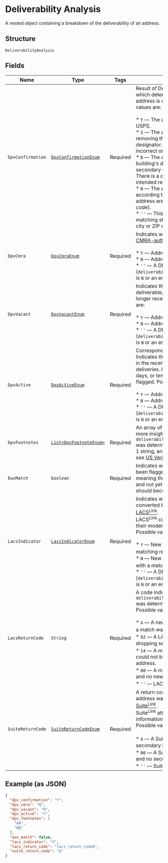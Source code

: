 
# Deliverability Analysis

A nested object containing a breakdown of the deliverability of an address.

## Structure

`DeliverabilityAnalysis`

## Fields

| Name | Type | Tags | Description | Getter | Setter |
|  --- | --- | --- | --- | --- | --- |
| `DpvConfirmation` | [`DpvConfirmationEnum`](../../doc/models/dpv-confirmation-enum.md) | Required | Result of Delivery Point Validation (DPV), which determines whether or not the address is deliverable by the USPS. Possible values are:<br><br>* `Y` –– The address is deliverable by the USPS.<br>* `S` –– The address is deliverable by removing the provided secondary unit designator. This information may be incorrect or unnecessary.<br>* `D` –– The address is deliverable to the building's default address but is missing a secondary unit designator and/or number.<br>  There is a chance the mail will not reach the intended recipient.<br>* `N` –– The address is not deliverable according to the USPS, but parts of the address are valid (such as the street and ZIP code).<br>* `''` –– This address is not deliverable. No matching street could be found within the city or ZIP code. | DpvConfirmationEnum getDpvConfirmation() | setDpvConfirmation(DpvConfirmationEnum dpvConfirmation) |
| `DpvCmra` | [`DpvCmraEnum`](../../doc/models/dpv-cmra-enum.md) | Required | Indicates whether or not the address is <a href="https://en.wikipedia.org/wiki/Commercial_mail_receiving_agency" target="_blank">CMRA-authorized</a>. Possible values are:<br><br>* `Y` –– Address is CMRA-authorized.<br>* `N` –– Address is not CMRA-authorized.<br>* `''` –– A DPV match is not made (`deliverability_analysis[dpv_confirmation]` is `N` or an empty string). | DpvCmraEnum getDpvCmra() | setDpvCmra(DpvCmraEnum dpvCmra) |
| `DpvVacant` | [`DpvVacantEnum`](../../doc/models/dpv-vacant-enum.md) | Required | Indicates that an address was once deliverable, but has become vacant and is no longer receiving deliveries. Possible values are:<br><br>* `Y` –– Address is vacant.<br>* `N` –– Address is not vacant.<br>* `''` –– A DPV match is not made (`deliverability_analysis[dpv_confirmation]` is `N` or an empty string). | DpvVacantEnum getDpvVacant() | setDpvVacant(DpvVacantEnum dpvVacant) |
| `DpvActive` | [`DpvActiveEnum`](../../doc/models/dpv-active-enum.md) | Required | Corresponds to the USPS field `dpv_no_stat`. Indicates that an address has been vacated in the recent past, and is no longer receiving deliveries. If it's been unoccupied for 90+ days, or temporarily vacant, this will be flagged. Possible values are:<br><br>* `Y` –– Address is active.<br>* `N` –– Address is not active.<br>* `''` –– A DPV match is not made (`deliverability_analysis[dpv_confirmation]` is `N` or an empty string). | DpvActiveEnum getDpvActive() | setDpvActive(DpvActiveEnum dpvActive) |
| `DpvFootnotes` | [`List<DpvFootnoteEnum>`](../../doc/models/dpv-footnote-enum.md) | Required | An array of 2-character strings that gives more insight into how `deliverability_analysis[dpv_confirmation]` was determined. Will always include at least 1 string, and can include up to 3. For details, see [US Verification Details](#tag/US-Verification-Types). | List<DpvFootnoteEnum> getDpvFootnotes() | setDpvFootnotes(List<DpvFootnoteEnum> dpvFootnotes) |
| `EwsMatch` | `boolean` | Required | Indicates whether or not an address has been flagged in the <a href="https://docs.informatica.com/data-engineering/data-engineering-quality/10-4-0/address-validator-port-reference/postal-carrier-certification-data-ports/early-warning-system-return-code.html" target="_blank">Early Warning System</a>, meaning the address is under development and not yet ready to receive mail. However, it should become available in a few months. | boolean getEwsMatch() | setEwsMatch(boolean ewsMatch) |
| `LacsIndicator` | [`LacsIndicatorEnum`](../../doc/models/lacs-indicator-enum.md) | Required | Indicates whether this address has been converted by<br><a href="https://postalpro.usps.com/address-quality/lacslink" target="_blank">LACS<sup>Link</sup></a>.<br>LACS<sup>Link</sup> corrects outdated addresses into their modern counterparts.<br>Possible values are:<br><br>* `Y` –– New address produced with a matching record in LACS<sup>Link</sup>.<br>* `N` –– New address could not be produced with a matching record in LACS<sup>Link</sup>.<br>* `''` –– A DPV match is not made (`deliverability_analysis[dpv_confirmation]` is `N` or an empty string). | LacsIndicatorEnum getLacsIndicator() | setLacsIndicator(LacsIndicatorEnum lacsIndicator) |
| `LacsReturnCode` | `String` | Required | A code indicating how `deliverability_analysis[lacs_indicator]` was determined.<br>Possible values are:<br><br>* `A` — A new address was produced because a match was found in LACS<sup>Link</sup>.<br>* `92` — A LACS<sup>Link</sup> record was matched after dropping secondary information.<br>* `14` — A match was found in LACS<sup>Link</sup>, but could not be converted to a deliverable address.<br>* `00` — A match was not found in LACS<sup>Link</sup>, and no new address was produced.<br>* `''` — LACS<sup>Link</sup> was not attempted. | String getLacsReturnCode() | setLacsReturnCode(String lacsReturnCode) |
| `SuiteReturnCode` | [`SuiteReturnCodeEnum`](../../doc/models/suite-return-code-enum.md) | Required | A return code that indicates whether the address was matched and corrected by<br><a href="https://postalpro.usps.com/address-quality-solutions/suitelink" target="_blank">Suite<sup>Link</sup></a>.<br>Suite<sup>Link</sup> attempts to provide secondary information to business addresses.<br>Possible values are:<br><br>* `A` –– A Suite<sup>Link</sup> match was found and secondary information was added.<br>* `00` –– A Suite<sup>Link</sup> match could not be found and no secondary information was added.<br>* `''` –– Suite<sup>Link</sup> lookup was not attempted. | SuiteReturnCodeEnum getSuiteReturnCode() | setSuiteReturnCode(SuiteReturnCodeEnum suiteReturnCode) |

## Example (as JSON)

```json
{
  "dpv_confirmation": "Y",
  "dpv_cmra": "N",
  "dpv_vacant": "N",
  "dpv_active": "Y",
  "dpv_footnotes": [
    "AA",
    "BB"
  ],
  "ews_match": false,
  "lacs_indicator": "Y",
  "lacs_return_code": "lacs_return_code0",
  "suite_return_code": "A"
}
```


